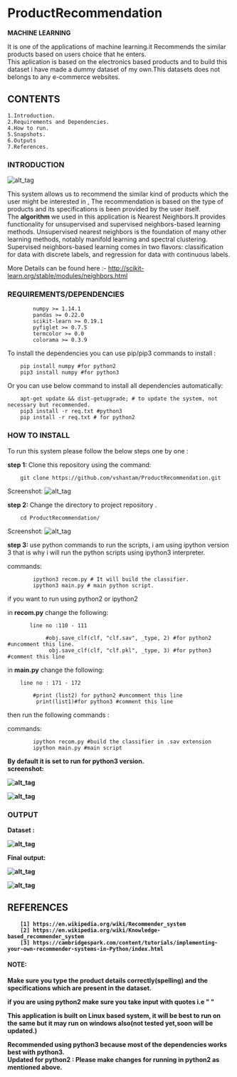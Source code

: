 # ProductRecommendation
<b>MACHINE LEARNING</b>

It is one of the applications of machine learning.it Recommends the similar products based on users choice that he enters.<br>
This aplication is based on the electronics based products and to build this dataset i have made a dummy dataset of my own.This datasets does not belongs to any e-commerce websites.

<h2> CONTENTS </h2>

    1.Introduction.
    2.Requirements and Dependencies.
    4.How to run.
    5.Snapshots.
    6.Outputs
    7.References.
<h3> INTRODUCTION </h3>

![alt_tag](https://github.com/vshantam/ProductRecommendation/blob/master/screenshots/prs1.png)

This system allows us to recommend the similar kind of products which the user might be interested in , The recommendation is based on the type of products and its specifications is been provided by the user itself.<br>
The <b>algorithm </b> we used in this application is </b>Nearest Neighbors</b>.It  provides functionality for unsupervised and supervised neighbors-based learning methods. Unsupervised nearest neighbors is the foundation of many other learning methods, notably manifold learning and spectral clustering. Supervised neighbors-based learning comes in two flavors: classification for data with discrete labels, and regression for data with continuous labels.<br>

More Details can be found here :- http://scikit-learn.org/stable/modules/neighbors.html

<h3> REQUIREMENTS/DEPENDENCIES </h3>

            numpy >= 1.14.1
            pandas >= 0.22.0
            scikit-learn >= 0.19.1
            pyfiglet >= 0.7.5
            termcolor >= 0.0
            colorama >= 0.3.9

   To install the dependencies you can use pip/pip3 commands to install :
   
        pip install numpy #for python2
        pip3 install numpy #for python3
        
  Or you can use below command to install all dependencies automatically:
  
        apt-get update && dist-getupgrade; # to update the system, not necessary but recommended.
        pip3 install -r req.txt #python3
        pip install -r req.txt # for python2
        
<h3> HOW TO INSTALL </h3>
To run this system please follow the below steps one by one :

<b> step 1: </b>
Clone this repository using the command:

        git clone https://github.com/vshantam/ProductRecommendation.git
Screenshot:
![alt_tag](https://github.com/vshantam/ProductRecommendation/blob/master/screenshots/output1.png)
        
 <b>step 2: </b>
 Change the directory to project repository .
    
        cd ProductRecommendation/
  Screenshot:
  ![alt_tag](https://github.com/vshantam/ProductRecommendation/blob/master/screenshots/output2.png)
  
  <b>step 3: </b>
  use python commands to run the scripts, i am using ipython version 3 that is why i will run the python scripts using ipython3 interpreter.
  
  commands:
  
            ipython3 recom.py # It will build the classifier.
            ipython3 main.py # main python script.
            
  if you want to run using python2 or ipython2
  
   in <b>recom.py</b> change the following:
  
           line no :110 - 111
           
                #obj.save_clf(clf, "clf.sav", _type, 2) #for python2 #uncomment this line.
                 obj.save_clf(clf, "clf.pkl", _type, 3) #for python3 #comment this line
                
   in <b>main.py</b> change the following:
   
        line no : 171 - 172
        
            #print (list2) for python2 #uncomment this line
             print(list1)#for python3 #comment this line
            
 then run the following commands :
 
  commands:
  
            ipython recom.py #build the classifier in .sav extension
            ipython main.py #main script
            
  <b> By default it is set to run for python3 version.<br>
  screenshot:
  
  ![alt_tag](https://github.com/vshantam/ProductRecommendation/blob/master/screenshots/output3.png)
  
  ![alt_tag](https://github.com/vshantam/ProductRecommendation/blob/master/screenshots/output4.png)
  
<h3>OUTPUT</h3>
Dataset :

![alt_tag](https://github.com/vshantam/ProductRecommendation/blob/master/screenshots/dataset.png)

Final output:

![alt_tag](https://github.com/vshantam/ProductRecommendation/blob/master/screenshots/output5.png)

![alt_tag](https://github.com/vshantam/ProductRecommendation/blob/master/screenshots/output6.png)

<b><h2>REFERENCES</h2></b>

        [1] https://en.wikipedia.org/wiki/Recommender_system
        [2] https://en.wikipedia.org/wiki/Knowledge-based_recommender_system
        [3] https://cambridgespark.com/content/tutorials/implementing-your-own-recommender-systems-in-Python/index.html
       

<b><h4>NOTE:</h4></b> Make sure you type the product details correctly(spelling) and the specifications which are present in the dataset.<br>

if you are using <b>python2</b> make sure you take input with quotes i.e <b>" "</b><br>

This application is built on Linux based system, it will be best to run on the same but it may run on windows also(not tested yet,soon will be updated.)<br>

Recommended using python3 because most of the dependencies works best with python3.<br>
<b>Updated for python2 : Please make changes for running in python2 as mentioned above.</b>

